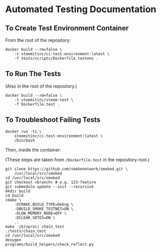 # Automated Testing Documentation

## To Create Test Environment Container

From the root of the repository:

    docker build --rm=false \
        -t steemitinc/ci-test-environment:latest \
        -f tests/scripts/Dockerfile.testenv .

## To Run The Tests

(Also in the root of the repository.)

    docker build --rm=false \
        -t steemitinc/steem-test \
        -f Dockerfile.test .

## To Troubleshoot Failing Tests

    docker run -ti \
        steemitinc/ci-test-environment:latest \
        /bin/bash

Then, inside the container:

(These steps are taken from `/Dockerfile.test` in the
repository root.)

    git clone https://github.com/smokenetwork/smoked.git \
        /usr/local/src/smoked
    cd /usr/local/src/smoked
    git checkout <branch> # e.g. 123-feature
    git submodule update --init --recursive
    mkdir build
    cd build
    cmake \
        -DCMAKE_BUILD_TYPE=Debug \
        -DBUILD_SMOKE_TESTNET=ON \
        -DLOW_MEMORY_NODE=OFF \
        -DCLEAR_VOTES=ON \
        ..
    make -j$(nproc) chain_test
    ./tests/chain_test
    cd /usr/local/src/smoked
    doxygen
    programs/build_helpers/check_reflect.py
